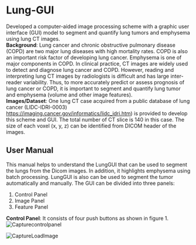 # Lung-GUI    
Developed a computer-aided image processing scheme with a graphic user interface (GUI) model to segment and quantify lung tumors and emphysema using lung CT images.   
**Background**: Lung cancer and chronic obstructive pulmonary disease (COPD) are two major lung diseases with high mortality rates. COPD is also an important risk factor of developing lung cancer. Emphysema is one of major components in COPD. In clinical practice, CT images are widely used to detect and diagnose lung cancer and COPD. However, reading and interpreting lung CT images by radiologists is difficult and has large inter-reader variability. Thus, to more accurately predict or assess prognosis of lung cancer or COPD, it is important to segment and quantify lung tumor and emphysema (volume and other image features).      
**Images/Dataset**: One lung CT case acquired from a public database of lung cancer (LIDC-IDRI-0003)          https://imaging.cancer.gov/informatics/lidc_idri.htm) is provided to develop this scheme and GUI. The total number of CT slice is 140 in this case. The size of each voxel (x, y, z) can be identified from DICOM header of the images.  
## User Manual
This manual helps to understand the LungGUI that can be used to segment the lungs from the Dicom images. In addition, it highlights emphysema using batch processing. LungGUI is also can be used to segment the tumor automatically and manually.
The GUI can be divided into three panels:
1.	Control Panel
2.	Image Panel
3.	Feature Panel   

**Control Panel**: It consists of four push buttons as shown in figure 1.    
![Capturecontrolpanel](https://user-images.githubusercontent.com/44653871/70819925-08a01000-1d9d-11ea-9818-3fb6ca04c0b0.PNG)

![CaptureLoadImage](https://user-images.githubusercontent.com/44653871/70820466-5bc69280-1d9e-11ea-86dd-d6712665008a.PNG)

